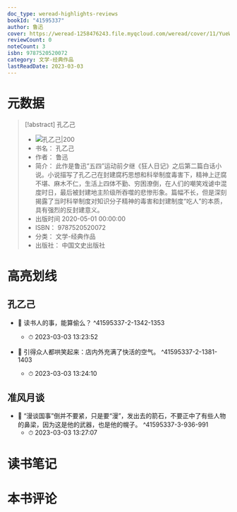 ```yaml
---
doc_type: weread-highlights-reviews
bookId: "41595337"
author: 鲁迅
cover: https://weread-1258476243.file.myqcloud.com/weread/cover/11/YueWen_41595337/t7_YueWen_41595337.jpg
reviewCount: 0
noteCount: 3
isbn: 9787520520072
category: 文学-经典作品
lastReadDate: 2023-03-03
---
```

# 元数据
> [!abstract] 孔乙己
> - ![ 孔乙己|200](https://weread-1258476243.file.myqcloud.com/weread/cover/11/YueWen_41595337/t7_YueWen_41595337.jpg)
> - 书名： 孔乙己
> - 作者： 鲁迅
> - 简介： 此作是鲁迅“五四”运动前夕继《狂人日记》之后第二篇白话小说。小说描写了孔乙己在封建腐朽思想和科举制度毒害下，精神上迂腐不堪、麻木不仁，生活上四体不勤、穷困潦倒，在人们的嘲笑戏谑中混度时日，最后被封建地主阶级所吞噬的悲惨形象。篇幅不长，但是深刻揭露了当时科举制度对知识分子精神的毒害和封建制度“吃人”的本质，具有强烈的反封建意义。
> - 出版时间 2020-05-01 00:00:00
> - ISBN： 9787520520072
> - 分类： 文学-经典作品
> - 出版社： 中国文史出版社

# 高亮划线

## 孔乙己


- 📌 读书人的事，能算偷么？ ^41595337-2-1342-1353
    - ⏱ 2023-03-03 13:23:52 

- 📌 引得众人都哄笑起来：店内外充满了快活的空气。 ^41595337-2-1381-1403
    - ⏱ 2023-03-03 13:24:10 
## 准风月谈


- 📌 “漫谈国事”倒并不要紧，只是要“漫”，发出去的箭石，不要正中了有些人物的鼻梁，因为这是他的武器，也是他的幌子。 ^41595337-3-936-991
    - ⏱ 2023-03-03 13:27:07 
# 读书笔记

# 本书评论
